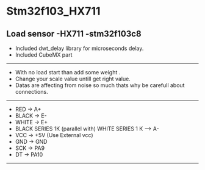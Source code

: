 # Stm32f103_HX711
Load sensor -HX711 -stm32f103c8 
-----------------------------------------------------------------------------------
* Included dwt_delay library for microseconds delay.
* Included CubeMX part
------------------------------------------------------------------------------------
* With no load start than add some weight .
* Change your scale value untill get right value.
* Datas are affecting from noise so much thats why be carefull about connections.
-------------------------------------------------------------------------------------
* RED   -> A+
* BLACK -> E-
* WHITE -> E+
* BLACK SERIES 1K (parallel with) WHITE SERIES 1 K  -->  A-
* VCC  ->  +5V (Use External vcc)    
* GND ->   GND 
* SCK ->  PA9
* DT  -> PA10
-----------------------------------------------------------------------------------------
